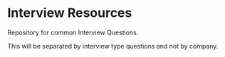 # Interview Resources

Repository for common Interview Questions.

This will be separated by interview type questions and not by company.

